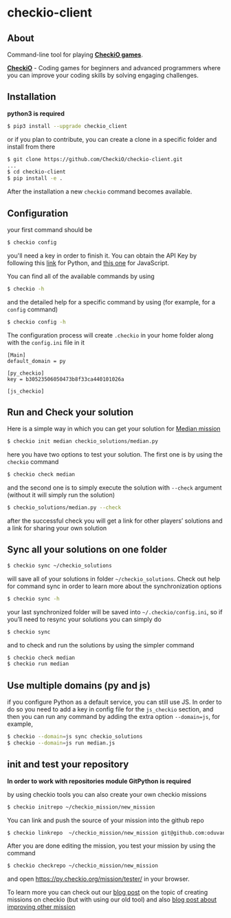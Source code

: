 checkio-client
===================

## About

Command-line tool for playing [**CheckiO games**](https://checkio.org).

[**CheckiO**](https://checkio.org) - Coding games for beginners and advanced programmers where you can improve your coding skills by solving engaging challenges.

## Installation

**python3 is required**

```bash
$ pip3 install --upgrade checkio_client
```

or if you plan to contribute, you can create a clone in a specific folder and install from there

```bash
$ git clone https://github.com/CheckiO/checkio-client.git
...
$ cd checkio-client
$ pip install -e .
```
After the installation a new `checkio` command  becomes available.

## Configuration

your first command should be

```bash
$ checkio config
```

you'll need a key in order to finish it. You can obtain the API Key by following this <a href="https://py.checkio.org/profile/edit/">link</a> for Python, and <a href="https://js.checkio.org/profile/edit/">this one</a> for JavaScript.

You can find all of the available commands by using

```bash
$ checkio -h
```
and the detailed help for a specific command by using (for example, for a `config` command)

```bash
$ checkio config -h
```

The configuration process will create `.checkio` in your home folder along with the `config.ini` file in it

```
[Main]
default_domain = py

[py_checkio]
key = b30523506050473b8f33ca440101026a

[js_checkio]

```

## Run and Check your solution

Here is a simple way in which you can get your solution for [Median mission](https://py.checkio.org/en/mission/median/) 

```bash
$ checkio init median checkio_solutions/median.py
```

here you have two options to test your solution. The first one is by using the `checkio` command

```bash
$ checkio check median
```

and the second one is to simply execute the solution with `--check` argument (without it will simply run the solution)

```bash
$ checkio_solutions/median.py --check
```

after the successful check you will get a link for other players’ solutions and a link for sharing your own solution

## Sync all your solutions on one folder

```bash
$ checkio sync ~/checkio_solutions
```

will save all of your solutions in folder `~/checkio_solutions`. Check out help for command sync in order to learn more about the synchronization options

```bash
$ checkio sync -h
```

your last synchronized folder will be saved into `~/.checkio/config.ini`, so if you’ll need to resync your solutions you can simply do

```bash
$ checkio sync
```

and to check and run the solutions by using the simpler command

```bash
$ checkio check median
$ checkio run median
```

## Use multiple domains (py and js)

if you configure Python as a default service, you can still use JS. In order to do so you need to add a key in config file for the `js_checkio` section, and then you can run any command by adding the extra option `--domain=js`, for example,

```bash
$ checkio --domain=js sync checkio_solutions
$ checkio --domain=js run median.js
```

## init and test your repository

**In order to work with repositories module GitPython is required**

by using checkio tools you can also create your own checkio missions

```bash
$ checkio initrepo ~/checkio_mission/new_mission
```

You can link and push the source of your mission into the github repo

```bash
$ checkio linkrepo  ~/checkio_mission/new_mission git@github.com:oduvan/checkio-mission-new-mission.git
```

After you are done editing the mission, you test your mission by using the command

```bash
$ checkio checkrepo ~/checkio_mission/new_mission
```

and open https://py.checkio.org/mission/tester/ in your browser.

To learn more you can check out our [blog post](https://py.checkio.org/blog/cio-task-tester/) on the topic of creating missions on checkio (but with using our old tool) and also [blog post about improving other mission](https://py.checkio.org/blog/how-to-improve-checkio-missions/)
